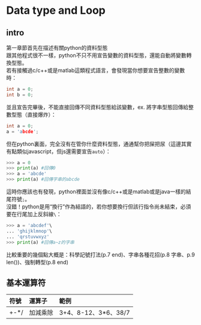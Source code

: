 # Data type and Loop
## intro
第一章節首先在描述有關python的資料型態<br>
跟其他程式很不一樣，python不只不用宣告變數的資料型態，還能自動將變數轉換型態。<br>
若有接觸過c/c++或是matlab這類程式語言，會發現當你想要宣告整數的變數時：<br>
```c
int a = 0;
int b = 0;
```
並且宣告完畢後，不能直接回傳不同資料型態給該變數，ex. 將字串型態回傳給整數型態（直接爆炸）：
```c
int a = 0;
a = 'abcde';
```
但在python裏面，完全沒有在管你什麼資料型態，通通幫你把屎把尿（這邊其實有點類似javascript，但js還需要宣告`auto`）：
```python
>>> a = 0
>>> print(a) #回傳0
>>> a = 'abcde'
>>> print(a) #回傳字串的abcde
```
這時你應該也有發現，python裡面並沒有像c/c++或是matlab或是java一樣的結尾符號`;`。<br>
沒錯！python是用“換行”作為結語的，若你想要換行但該行指令尚未結束，必須要在行尾加上反斜線`\`：
```python
>>> a = 'abcdef'\
... 'ghijklmnop'\
... 'qrstuvwxyz'
>>> print(a) #回傳a~z的字串
```
比較重要的幾個點大概是：科學記號打法(p.7 end)、字串各種花招(p.8 字串、p.9 len())、強制轉型(p.8 end)

## 基本運算符
符號|運算子|範例
:---|:---|:---
\+\-\*\/|加減乘除|3\+4、8\-12、3\*6、38\/7
